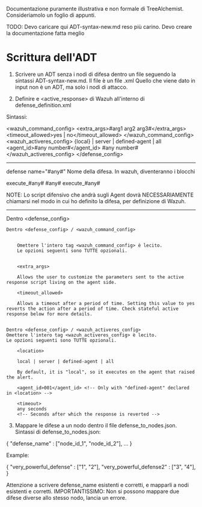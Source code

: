 Documentazione puramente illustrativa e non formale di TreeAlchemist.
Consideriamolo un foglio di appunti.

TODO:
Devo caricare qui ADT-syntax-new.md reso più carino.
Devo creare la documentazione fatta meglio


# Scrittura dell'ADT

1) Scrivere un ADT senza i nodi di difesa dentro un file seguendo la sintassi ADT-syntax-new.md. Il file è un file .xml
Quello che viene dato in input non è un ADT, ma solo i nodi di attacco.

2) Definire <command> e <active_response> di Wazuh all'interno di 
defense_definition.xml

Sintassi:

<defense name="#any defense name"> <!-- name of the defense script -->
    <wazuh_command_config> <!-- Start of the Wazuh "command" configuration for the defense -->
        <extra_args>#arg1 arg2 arg3#</extra_args> <!-- This is Wazuh's <extra_args> tag in command. The arguments for the defensive script. -->
        <timeout_allowed>yes | no</timeout_allowed>  <!-- Activate the <timeout> tag inside of the next <wazuh_activeres_config> -->
    </wazuh_command_config>
    <wazuh_activeres_config> <!-- Start of the Wazuh "active-response" configuration for the defense -->
        <location>{local} | server | defined-agent | all</location> <!-- Specify where to execute the script once the node is reached -->
        <agent_id>#any number#</agent_id> <!-- Only with "defined-agent" declared in <location> -->
        <timeout>#any number#</timeout> <!-- Seconds after which the response is reverted. You must have <timeout_allowed> on the command section -->
    </wazuh_activeres_config> 
</defense_config>


---

defense name="#any#"
Nome della difesa.
In wazuh, diventeranno i blocchi

<command>
    <name>execute_#any#</name>
    <executable>#any#</executable>
</command>

<active-response>
    <command>execute_#any#</command>
</active-response>

NOTE:
Lo script difensivo che andrà sugli Agent dovrà NECESSARIAMENTE chiamarsi nel modo in cui ho definito la difesa,
per definizione di Wazuh.

---

Dentro <defense_config>


    Dentro <defense_config> / <wazuh_command_config>


        Omettere l'intero tag <wazuh_command_config> è lecito.
        Le opzioni seguenti sono TUTTE opzionali.


        <extra_args>

        Allows the user to customize the parameters sent to the active response script living on the agent side.

        <timeout_allowed>

        Allows a timeout after a period of time. Setting this value to yes reverts the action after a period of time. Check stateful active response below for more details.


    Dentro <defense_config> / <wazuh_activeres_config>
    Omettere l'intero tag <wazuh_activeres_config> è lecito.
    Le opzioni seguenti sono TUTTE opzionali.

        <location>

        local | server | defined-agent | all

        By default, it is "local", so it executes on the agent that raised the alert.

        <agent_id>001</agent_id> <!-- Only with "defined-agent" declared in <location> -->

        <timeout>
        any seconds
        <!-- Seconds after which the response is reverted -->


3) Mappare le difese a un nodo dentro il file defense_to_nodes.json.
Sintassi di defense_to_nodes.json:

{
    "defense_name" : ["node_id_1", "node_id_2"],
    ...
}

Example:

{
    "very_powerful_defense" : ["1", "2"],
    "very_powerful_defense2" : ["3", "4"],
}


Attenzione a scrivere defense_name esistenti e corretti, e mapparli a nodi esistenti e corretti.
IMPORTANTISSIMO:
Non si possono mappare due difese diverse allo stesso nodo, lancia un errore.